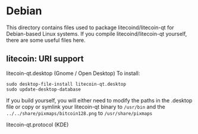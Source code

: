 
Debian
====================
This directory contains files used to package litecoind/litecoin-qt
for Debian-based Linux systems. If you compile litecoind/litecoin-qt yourself, there are some useful files here.

## litecoin: URI support ##


litecoin-qt.desktop  (Gnome / Open Desktop)
To install:

	sudo desktop-file-install litecoin-qt.desktop
	sudo update-desktop-database

If you build yourself, you will either need to modify the paths in
the .desktop file or copy or symlink your litecoin-qt binary to `/usr/bin`
and the `../../share/pixmaps/bitcoin128.png` to `/usr/share/pixmaps`

litecoin-qt.protocol (KDE)

